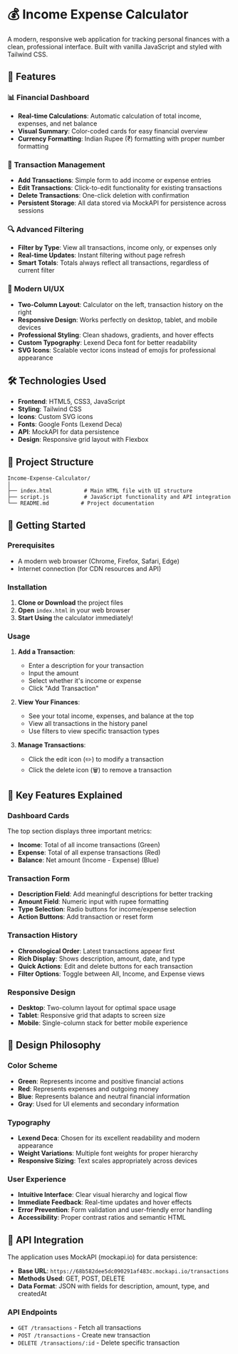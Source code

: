 # 💰 Income Expense Calculator

A modern, responsive web application for tracking personal finances with a clean, professional interface. Built with vanilla JavaScript and styled with Tailwind CSS.

## 🚀 Features

### 📊 **Financial Dashboard**
- **Real-time Calculations**: Automatic calculation of total income, expenses, and net balance
- **Visual Summary**: Color-coded cards for easy financial overview
- **Currency Formatting**: Indian Rupee (₹) formatting with proper number formatting

### 💼 **Transaction Management**
- **Add Transactions**: Simple form to add income or expense entries
- **Edit Transactions**: Click-to-edit functionality for existing transactions
- **Delete Transactions**: One-click deletion with confirmation
- **Persistent Storage**: All data stored via MockAPI for persistence across sessions

### 🔍 **Advanced Filtering**
- **Filter by Type**: View all transactions, income only, or expenses only
- **Real-time Updates**: Instant filtering without page refresh
- **Smart Totals**: Totals always reflect all transactions, regardless of current filter

### 🎨 **Modern UI/UX**
- **Two-Column Layout**: Calculator on the left, transaction history on the right
- **Responsive Design**: Works perfectly on desktop, tablet, and mobile devices
- **Professional Styling**: Clean shadows, gradients, and hover effects
- **Custom Typography**: Lexend Deca font for better readability
- **SVG Icons**: Scalable vector icons instead of emojis for professional appearance

## 🛠️ Technologies Used

- **Frontend**: HTML5, CSS3, JavaScript
- **Styling**: Tailwind CSS
- **Icons**: Custom SVG icons
- **Fonts**: Google Fonts (Lexend Deca)
- **API**: MockAPI for data persistence
- **Design**: Responsive grid layout with Flexbox

## 📁 Project Structure

```
Income-Expense-Calculator/
│
├── index.html          # Main HTML file with UI structure
├── script.js           # JavaScript functionality and API integration
└── README.md          # Project documentation
```

## 🚀 Getting Started

### Prerequisites
- A modern web browser (Chrome, Firefox, Safari, Edge)
- Internet connection (for CDN resources and API)

### Installation

1. **Clone or Download** the project files
2. **Open** `index.html` in your web browser
3. **Start Using** the calculator immediately!

### Usage

1. **Add a Transaction**:
   - Enter a description for your transaction
   - Input the amount
   - Select whether it's income or expense
   - Click "Add Transaction"

2. **View Your Finances**:
   - See your total income, expenses, and balance at the top
   - View all transactions in the history panel
   - Use filters to view specific transaction types

3. **Manage Transactions**:
   - Click the edit icon (✏️) to modify a transaction
   - Click the delete icon (🗑️) to remove a transaction

## 🎯 Key Features Explained

### Dashboard Cards
The top section displays three important metrics:
- **Income**: Total of all income transactions (Green)
- **Expense**: Total of all expense transactions (Red)  
- **Balance**: Net amount (Income - Expense) (Blue)

### Transaction Form
- **Description Field**: Add meaningful descriptions for better tracking
- **Amount Field**: Numeric input with rupee formatting
- **Type Selection**: Radio buttons for income/expense selection
- **Action Buttons**: Add transaction or reset form

### Transaction History
- **Chronological Order**: Latest transactions appear first
- **Rich Display**: Shows description, amount, date, and type
- **Quick Actions**: Edit and delete buttons for each transaction
- **Filter Options**: Toggle between All, Income, and Expense views

### Responsive Design
- **Desktop**: Two-column layout for optimal space usage
- **Tablet**: Responsive grid that adapts to screen size
- **Mobile**: Single-column stack for better mobile experience

## 🎨 Design Philosophy

### Color Scheme
- **Green**: Represents income and positive financial actions
- **Red**: Represents expenses and outgoing money
- **Blue**: Represents balance and neutral financial information
- **Gray**: Used for UI elements and secondary information

### Typography
- **Lexend Deca**: Chosen for its excellent readability and modern appearance
- **Weight Variations**: Multiple font weights for proper hierarchy
- **Responsive Sizing**: Text scales appropriately across devices

### User Experience
- **Intuitive Interface**: Clear visual hierarchy and logical flow
- **Immediate Feedback**: Real-time updates and hover effects
- **Error Prevention**: Form validation and user-friendly error handling
- **Accessibility**: Proper contrast ratios and semantic HTML

## 🔧 API Integration

The application uses MockAPI (mockapi.io) for data persistence:

- **Base URL**: `https://68b582dee5dc090291af483c.mockapi.io/transactions`
- **Methods Used**: GET, POST, DELETE
- **Data Format**: JSON with fields for description, amount, type, and createdAt

### API Endpoints
- `GET /transactions` - Fetch all transactions
- `POST /transactions` - Create new transaction
- `DELETE /transactions/:id` - Delete specific transaction


